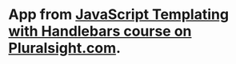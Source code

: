 # App from [JavaScript Templating with Handlebars course on Pluralsight.com](http://www.pluralsight.com/courses/handlebars-javascript-templating).
